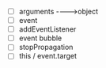 
- [ ] arguments ---->object
- [ ] event
- [ ] addEventListener
- [ ] event bubble
- [ ] stopPropagation
- [ ] this / event.target